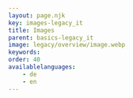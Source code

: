 ```yaml
---
layout: page.njk
key: images-legacy_it
title: Images
parent: basics-legacy_it
image: legacy/overview/image.webp
keywords: 
order: 40
availablelanguages: 
    - de
    - en
---
```

